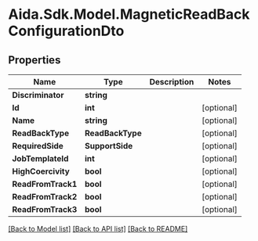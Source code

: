 # Aida.Sdk.Model.MagneticReadBackConfigurationDto

## Properties

Name | Type | Description | Notes
------------ | ------------- | ------------- | -------------
**Discriminator** | **string** |  | 
**Id** | **int** |  | [optional] 
**Name** | **string** |  | [optional] 
**ReadBackType** | **ReadBackType** |  | [optional] 
**RequiredSide** | **SupportSide** |  | [optional] 
**JobTemplateId** | **int** |  | [optional] 
**HighCoercivity** | **bool** |  | [optional] 
**ReadFromTrack1** | **bool** |  | [optional] 
**ReadFromTrack2** | **bool** |  | [optional] 
**ReadFromTrack3** | **bool** |  | [optional] 

[[Back to Model list]](../README.md#documentation-for-models) [[Back to API list]](../README.md#documentation-for-api-endpoints) [[Back to README]](../README.md)

